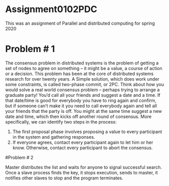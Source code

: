 # Assignment0102PDC
This was an assignment of Parallel and distributed computing for spring 2020

# Problem # 1

The consensus problem in distributed systems is the problem of getting a set of nodes to agree on something – it might be a value, a course of action or a decision. This problem has been at the core of distributed systems research for over twenty years. A Simple solution, which does work under some constraints, is called two-phase commit, or 2PC.
Think about how you would solve a real world consensus problem – perhaps trying to arrange a graduate party! You’d call all your friends and suggest a date and a time. If that date/time is good for everybody you have to ring again and confirm, but if someone can’t make it you need to call everybody again and tell all your friends that the party is off. You might at the same time suggest a new date and time, which then kicks off another round of consensus. More specifically, we can identify two steps in the process:
1. The first proposal phase involves proposing a value to every participant in the system and gathering responses.
2. If everyone agrees, contact every participant again to let him or her know. Otherwise, contact every participant to abort the consensus.

#Problem # 2

Master distributes the list and waits for anyone to signal successful search. Once a slave process finds the key, it stops execution, sends to master, it notifies other slaves to stop and the program terminates.
